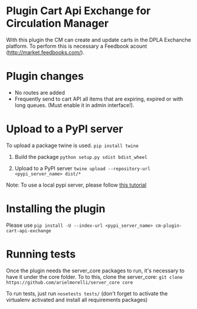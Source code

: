 # Plugin Cart Api Exchange for Circulation Manager

With this plugin the CM can create and update carts in the DPLA Exchanche platform. To perform this is necessary a Feedbook acount (http://market.feedbooks.com/).

# Plugin changes

* No routes are added
* Frequently send to cart API all items that are expiring, expired or with long queues. (Must enable it in admin interface!).

# Upload to a PyPI server

To upload a package twine is used.
`pip install twine`

1. Build the package
`python setup.py sdist bdist_wheel`

2. Upload to a PyPI server
`twine upload --repository-url <pypi_server_name> dist/*`

Note: To use a local pypi server, please follow [this tutorial](https://github.com/arielmorelli/dev_env_for_circulation/tree/main/plugins)

# Installing the plugin

Please use `pip install -U --index-url <pypi_server_name> cm-plugin-cart-api-exchange`

# Running tests

Once the plugin needs the server_core packages to run, it's necessary to have it under the core folder.
To to this, clone the server_core:
`git clone https://github.com/arielmorelli/server_core core`

To run tests, just run `nosetests tests/` (don't forget to activate the virtualenv activated and install all requirements packages)

